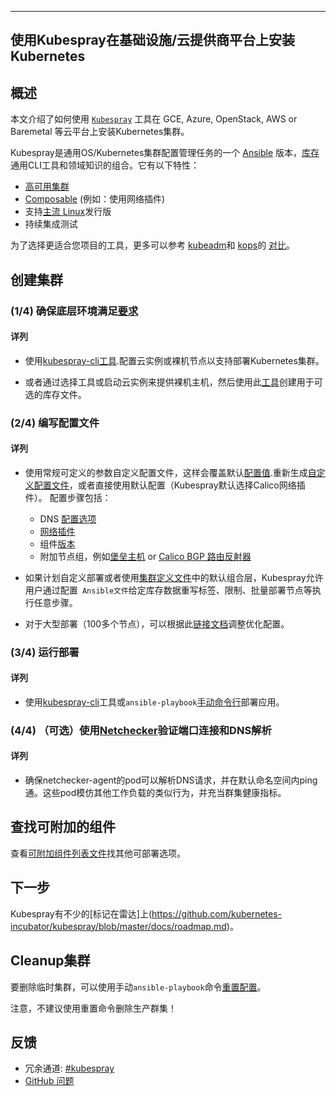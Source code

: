 <!--
---
title: Installing Kubernetes On-premise/Cloud Providers with Kubespray
---
-->

---
使用Kubespray在基础设施/云提供商平台上安装Kubernetes
---

<!--
## Overview

This quickstart helps to install a Kubernetes cluster hosted
on GCE, Azure, OpenStack, AWS or Baremetal with
[`Kubespray`](https://github.com/kubernetes-incubator/kubespray) tool.

Kubespray is a composition of [Ansible](http://docs.ansible.com/) playbooks,
[inventory](https://github.com/kubernetes-incubator/kubespray/blob/master/docs/ansible.md)
generation CLI tools and domain knowledge for generic OS/Kubernetes
clusters configuration management tasks. It provides:

* [High available cluster](https://github.com/kubernetes-incubator/kubespray/blob/master/docs/ha-mode.md)
* [Composable](https://github.com/kubernetes-incubator/kubespray/blob/master/docs/vars.md)
  (Choice of the network plugin, for instance)
* Support most popular Linux
  [distributions](https://github.com/kubernetes-incubator/kubespray#supported-linux-distributions)
* Continuous integration tests

To choose a tool which fits your use case the best, you may want to read this
[comparison](https://github.com/kubernetes-incubator/kubespray/blob/master/docs/comparisons.md)
to [kubeadm](../kubeadm) and [kops](../kops).
-->

## 概述

本文介绍了如何使用 [`Kubespray`](https://github.com/kubernetes-incubator/kubespray)
工具在 GCE, Azure, OpenStack, AWS or Baremetal 等云平台上安装Kubernetes集群。

Kubespray是通用OS/Kubernetes集群配置管理任务的一个 [Ansible](http://docs.ansible.com/) 版本，[库存](https://github.com/kubernetes-incubator/kubespray/blob/master/docs/ansible.md)通用CLI工具和领域知识的组合。它有以下特性：
 
* [高可用集群](https://github.com/kubernetes-incubator/kubespray/blob/master/docs/ha-mode.md)
* [Composable](https://github.com/kubernetes-incubator/kubespray/blob/master/docs/vars.md)
  (例如：使用网络插件)
* 支持[主流 Linux](https://github.com/kubernetes-incubator/kubespray#supported-linux-distributions)发行版
* 持续集成测试

为了选择更适合您项目的工具，更多可以参考 [kubeadm](../kubeadm)和 [kops](../kops)的
[对比](https://github.com/kubernetes-incubator/kubespray/blob/master/docs/comparisons.md)。

<!--
## Creating a cluster

### (1/4) Ensure the underlay [requirements](https://github.com/kubernetes-incubator/kubespray#requirements) are met

#### Checklist

* You must have cloud instances or baremetal nodes running for your future Kubernetes cluster.
  A way to achieve that is to use the
  [kubespray-cli tool](https://github.com/kubernetes-incubator/kubespray/blob/master/docs/getting-started.md).
* Or provision baremetal hosts with a tool-of-your-choice or launch cloud instances,
  then create an inventory file for Ansible with this [tool](https://github.com/kubernetes-incubator/kubespray/blob/master/contrib/inventory_builder/inventory.py).

-->

## 创建集群

### (1/4) 确保底层环境满足[要求](https://github.com/kubernetes-incubator/kubespray#requirements)

#### 详列

* 使用[kubespray-cli工具](https://github.com/kubernetes-incubator/kubespray/blob/master/docs/getting-started.md).配置云实例或裸机节点以支持部署Kubernetes集群。
  
* 或者通过选择工具或启动云实例来提供裸机主机，然后使用此[工具](https://github.com/kubernetes-incubator/kubespray/blob/master/contrib/inventory_builder/inventory.py)创建用于可选的库存文件。

<!--  
### (2/4) Compose the deployment

#### Checklist

* Customize your deployment by usual Ansible meanings, which is
  [generating inventory](https://github.com/kubernetes-incubator/kubespray/blob/master/docs/getting-started.md#building-your-own-inventory)
  and overriding default data [variables](https://github.com/kubernetes-incubator/kubespray/blob/master/docs/vars.md).
  Or just stick with default values (Kubespray will choose Calico networking plugin for you
  then). This includes steps like deciding on the:
  * DNS [configuration options](https://github.com/kubernetes-incubator/kubespray/blob/master/docs/dns-stack.md)
  * [Networking plugin](https://github.com/kubernetes-incubator/kubespray#network-plugins) to use
  * [Versions](https://github.com/kubernetes-incubator/kubespray#versions-of-supported-components)
    of components.
  * Additional node groups like [bastion hosts](https://github.com/kubernetes-incubator/kubespray/blob/master/docs/ansible.md#bastion-host) or
    [Calico BGP route reflectors](https://github.com/kubernetes-incubator/kubespray/blob/master/docs/calico.md#optional--bgp-peering-with-border-routers).
* Plan custom deployment steps, if any, or use the default composition layer in the
  [cluster definition file](https://github.com/kubernetes-incubator/kubespray/blob/master/cluster.yml).
  Taking the best from Ansible world, Kubespray allows users to execute arbitrary steps via the
  ``ansible-playbook`` with given inventory, playbooks, data overrides and tags, limits, batches
  of nodes to deploy and so on.
* For large deployments (100+ nodes), you may want to
  [tweak things](https://github.com/kubernetes-incubator/kubespray/blob/master/docs/large-deployments.md)
  for best results.
-->

### (2/4) 编写配置文件

#### 详列

* 使用常规可定义的参数自定义配置文件，这样会覆盖默认[配置值](https://github.com/kubernetes-incubator/kubespray/blob/master/docs/vars.md).重新生成[自定义配置文件](https://github.com/kubernetes-incubator/kubespray/blob/master/docs/getting-started.md#building-your-own-inventory)，或者直接使用默认配置（Kubespray默认选择Calico网络插件）。 配置步骤包括：
  * DNS [配置选项](https://github.com/kubernetes-incubator/kubespray/blob/master/docs/dns-stack.md)
  * [网络插件](https://github.com/kubernetes-incubator/kubespray#network-plugins) 
  * 组件[版本](https://github.com/kubernetes-incubator/kubespray#versions-of-supported-components)
  * 附加节点组，例如[堡垒主机](https://github.com/kubernetes-incubator/kubespray/blob/master/docs/ansible.md#bastion-host) or
    [Calico BGP 路由反射器](https://github.com/kubernetes-incubator/kubespray/blob/master/docs/calico.md#optional--bgp-peering-with-border-routers)
* 如果计划自定义部署或者使用[集群定义文件](https://github.com/kubernetes-incubator/kubespray/blob/master/cluster.yml)中的默认组合层，Kubespray允许用户通过配置`` Ansible文件``给定库存数据重写标签、限制、批量部署节点等执行任意步骤。
  
* 对于大型部署（100多个节点），可以根据此[链接文档](https://github.com/kubernetes-incubator/kubespray/blob/master/docs/large-deployments.md)调整优化配置。

<!--
### (3/4) Run the deployment

#### Checklist

* Apply deployment with
 [kubespray-cli tool](https://github.com/kubernetes-incubator/kubespray/blob/master/docs/getting-started.md)
  or ``ansible-playbook``
 [manual commands](https://github.com/kubernetes-incubator/kubespray/blob/master/docs/getting-started.md#starting-custom-deployment).
-->

### (3/4) 运行部署

#### 详列

* 使用[kubespray-cli](https://github.com/kubernetes-incubator/kubespray/blob/master/docs/getting-started.md)工具或``ansible-playbook``[手动命令行](https://github.com/kubernetes-incubator/kubespray/blob/master/docs/getting-started.md#starting-custom-deployment)部署应用。

<!--
### (4/4) (Optional) verify inter-pods connectivity and DNS resolve with [Netchecker](https://github.com/kubernetes-incubator/kubespray/blob/master/docs/netcheck.md)

#### Checklist

* Ensure the netchecker-agent's pods can resolve DNS requests and ping each over within the default namespace.
  Those pods mimic similar behavior of the rest of the workloads and serve as cluster health indicators.
-->

### (4/4) （可选）使用[Netchecker](https://github.com/kubernetes-incubator/kubespray/blob/master/docs/netcheck.md)验证端口连接和DNS解析

#### 详列

* 确保netchecker-agent的pod可以解析DNS请求，并在默认命名空间内ping通。这些pod模仿其他工作负载的类似行为，并充当群集健康指标。

<!--
## Explore contributed add-ons

See the [list of contributed playbooks](https://github.com/kubernetes-incubator/kubespray/tree/master/contrib)
to explore other deployment options.
-->

## 查找可附加的组件

查看[可附加组件列表文件](https://github.com/kubernetes-incubator/kubespray/tree/master/contrib)找其他可部署选项。

<!--
## What's next

Kubespray has quite a few [marks on the radar](https://github.com/kubernetes-incubator/kubespray/blob/master/docs/roadmap.md).
-->

## 下一步

Kubespray有不少的[标记在雷达]上(https://github.com/kubernetes-incubator/kubespray/blob/master/docs/roadmap.md)。

<!--
## Cleanup

To delete your scratch cluster, you can apply the
[reset role](https://github.com/kubernetes-incubator/kubespray/blob/master/roles/reset/tasks/main.yml)
with the manual ``ansible-playbook`` command.

Note, that it is highly unrecommended to delete production clusters with the reset playbook!

-->

## Cleanup集群

要删除临时集群，可以使用手动``ansible-playbook``命令[重置配置](https://github.com/kubernetes-incubator/kubespray/blob/master/roles/reset/tasks/main.yml)。

注意，不建议使用重置命令删除生产群集！ 

<!--
## Feedback

* Slack Channel: [#kubespray](https://kubernetes.slack.com/messages/kubespray/)
* [GitHub Issues](https://github.com/kubernetes-incubator/kubespray/issues)
-->

## 反馈

* 冗余通道: [#kubespray](https://kubernetes.slack.com/messages/kubespray/)
* [GitHub 问题](https://github.com/kubernetes-incubator/kubespray/issues)
